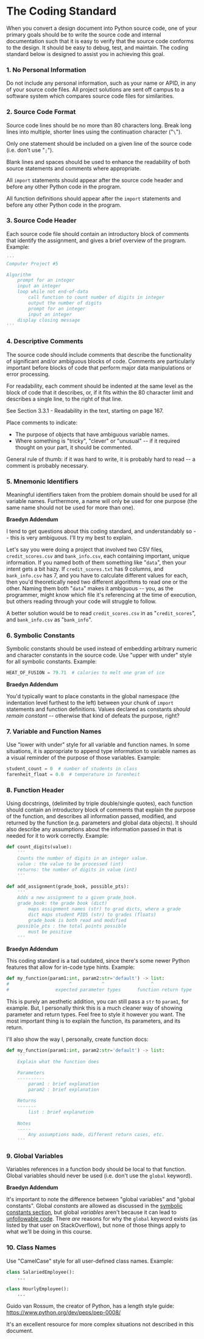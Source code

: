 # The Coding Standard

When you convert a design document into Python source code, one of your primary goals should be to write the source code and internal documentation such that it is easy to verify that the source code conforms to the design. It should be easy to debug, test, and maintain. The coding standard below is designed to assist you in achieving this goal.

### 1. No Personal Information

Do not include any personal information, such as your name or APID, in any of your source code files. All project solutions are sent off campus to a software system which compares source code files for similarities.

### 2. Source Code Format

Source code lines should be no more than 80 characters long. Break long lines into multiple, shorter lines using the continuation character ("`\`").

Only one statement should be included on a given line of the source code (i.e. don't use "`;`").

Blank lines and spaces should be used to enhance the readability of both source statements and comments where appropriate. 

All `import` statements should appear after the source code header and before any other Python code in the program.

All function definitions should appear after the `import` statements and before any other Python code in the program. 

### 3. Source Code Header

Each source code file should contain an introductory block of comments that identify the assignment, and gives a brief overview of the program. Example:

```python
'''
Computer Project #5

Algorithm
    prompt for an integer
    input an integer
    loop while not end-of-data
        call function to count number of digits in integer
        output the number of digits
        prompt for an integer
        input an integer
    display closing message
'''
```

### 4. Descriptive Comments

The source code should include comments that describe the functionality of significant and/or ambiguous blocks of code. Comments are particularly important before blocks of code that perform major data manipulations or error processing. 

For readability, each comment should be indented at the same level as the block of code that it describes, or, if it fits within the 80 character limit and describes a single line, to the right of that line. 

See Section 3.3.1 - Readability in the text, starting on page 167.

Place comments to indicate:
- The purpose of objects that have ambiguous variable names.
- Where something is "tricky", "clever" or "unusual" -- if it required thought on your part, it should be commented. 

General rule of thumb: if it was hard to write, it is probably hard to read -- a comment is probably necessary.

### 5. Mnemonic Identifiers

Meaningful identifiers taken from the problem domain should be used for all variable names. Furthermore, a name will only be used for one purpose (the same name should not be used for more than one).

**Braedyn Addendum**

I tend to get questions about this coding standard, and understandably so -- this is very ambiguous. I'll try my best to explain. 

Let's say you were doing a project that involved two CSV files, `credit_scores.csv` and `bank_info.csv`, each containing important, unique information. If you named both of them something like "`data`", then your intent gets a bit hazy. If `credit_scores.txt` has 9 columns, and `bank_info.csv` has 7, and you have to calculate different values for each, then you'd theoretically need two different algorithms to read one or the other. Naming them both "`data`" makes it ambiguous -- you, as the programmer, might know which file it's referencing at the time of execution, but others reading through your code will struggle to follow.

A better solution would be to read `credit_scores.csv` in as "`credit_scores`", and `bank_info.csv` as "`bank_info`". 

### 6. Symbolic Constants

Symbolic constants should be used instead of embedding arbitrary numeric and character constants in the source code. Use "upper with under" style for all symbolic constants. Example:

```python
HEAT_OF_FUSION = 79.71  # calories to melt one gram of ice
```

**Braedyn Addendum**

You'd typically want to place constants in the global namespace (the indentation level furthest to the left) between your chunk of `import` statements and function definitions. Values declared as constants _should remain constant_ -- otherwise that kind of defeats the purpose, right?   

### 7. Variable and Function Names

Use "lower with under" style for all variable and function names. In some situations, it is appropriate to append type information to variable names as a visual reminder of the purpose of those variables. Example:

```python
student_count = 0  # number of students in class
farenheit_float = 0.0  # temperature in farenheit
```

### 8. Function Header

Using docstrings, (delimited by triple double/single quotes), each function should contain an introductory block of comments that explain the purpose of the function, and describes all information passed, modified, and returned by the function (e.g. parameters and global data objects). It should also describe any assumptions about the information passed in that is needed for it to work correctly. Example:

```python
def count_digits(value):
    '''
    Counts the number of digits in an integer value.
    value : the value to be processed (int)
    returns: the number of digits in value (int)
    '''
```

```python
def add_assignment(grade_book, possible_pts):
    '''
    Adds a new assignment to a given grade_book.
    grade_book: the grade book (dict)
        maps assignment names (str) to grad dicts, where a grade
        dict maps student PIDS (str) to grades (floats)
        grade_book is both read and modified
    possible_pts : the total points possible
        must be positive
    '''
```

**Braedyn Addendum**

This coding standard is a tad outdated, since there's some newer Python features that allow for in-code type hints. Example:

```python
def my_function(param1:int, param2:str='default') -> list:
#                      ^           ^                 ^ 
#                 expected parameter types      function return type
```

This is purely an aesthetic addition, you can still pass a `str` to `param1`, for example. But, I personally think this is a much cleaner way of showing parameter and return types. Feel free to style it however you want. The most important thing is to explain the function, its parameters, and its return.

I'll also show the way I, personally, create function docs:

```python
def my_function(param1:int, param2:str='default') -> list:
    '''
    Explain what the function does

    Parameters
    ----------
        param1 : brief explanation
        param2 : brief explanation

    Returns
    -------
        list : brief explanation
    
    Notes
    -----
        Any assumptions made, different return cases, etc.
    '''
```

### 9. Global Variables

Variables references in a function body should be local to that function. Global variables should never be used (i.e. don't use the `global` keyword).

**Braedyn Addendum**

It's important to note the difference between "global variables" and "global constants". Global *constants* are allowed as discussed in the [symbolic constants section](#6.-symbolic-constants), but global *variables* aren't because it can lead to [unfollowable code](https://stackoverflow.com/questions/19158339/why-are-global-variables-evil). There *are* reasons for why the `global` keyword exists (as listed by that user on StackOverflow), but none of those things apply to what we'll be doing in this course. 

### 10. Class Names

Use "CamelCase" style for all user-defined class names. Example:

```python
class SalariedEmployee():
    ...

class HourlyEmployee():
    ...
```

Guido van Rossum, the creator of Python, has a length style guide: https://www.python.org/dev/peps/pep-0008/

It's an excellent resource for more complex situations not described in this document. 
